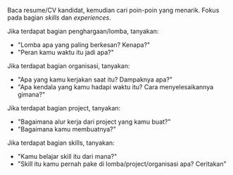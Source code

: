 Baca resume/CV kandidat, kemudian cari poin-poin yang menarik. Fokus pada bagian *skills* dan *experiences*.

Jika terdapat bagian penghargaan/lomba, tanyakan:
- "Lomba apa yang paling berkesan? Kenapa?"
- "Peran kamu waktu itu jadi apa?"

Jika terdapat bagian organisasi, tanyakan:
- "Apa yang kamu kerjakan saat itu? Dampaknya apa?"
- "Apa kendala yang kamu hadapi waktu itu? Cara menyelesaikannya gimana?"

Jika terdapat bagian project, tanyakan:
- "Bagaimana alur kerja dari project yang kamu buat?"
- "Bagaimana kamu membuatnya?"

Jika terdapat bagian skills, tanyakan:
- "Kamu belajar skill itu dari mana?"
- "Skill itu kamu pernah pake di lomba/project/organisasi apa? Ceritakan"
